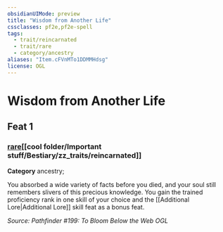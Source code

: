 ```yaml
---
obsidianUIMode: preview
title: "Wisdom from Another Life"
cssclasses: pf2e,pf2e-spell
tags:
  - trait/reincarnated
  - trait/rare
  - category/ancestry
aliases: "Item.cFVnMTo1DDMMHdsg"
license: OGL
---
```

# Wisdom from Another Life
## Feat 1
### [rare](cool%20folder/Important%20stuff/Bestiary/zz_traits/rare.md "Rare Rarity Trait")[[cool folder/Important stuff/Bestiary/zz_traits/reincarnated]]

**Category** ancestry; 




You absorbed a wide variety of facts before you died, and your soul still remembers slivers of this precious knowledge. You gain the trained proficiency rank in one skill of your choice and the [[Additional Lore|Additional Lore]] skill feat as a bonus feat.

*Source: Pathfinder #199: To Bloom Below the Web*
*OGL*